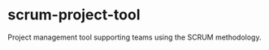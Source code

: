 scrum-project-tool
==================

Project management tool supporting teams using the SCRUM methodology.
